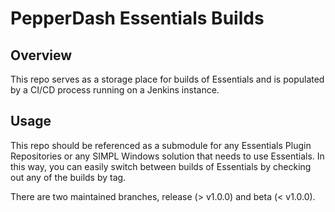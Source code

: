 # PepperDash Essentials Builds

## Overview

This repo serves as a storage place for builds of Essentials and is populated by a CI/CD process running on a Jenkins instance.

## Usage

This repo should be referenced as a submodule for any Essentials Plugin Repositories or any SIMPL Windows solution that needs to use Essentials.  In this way, you can easily switch between builds of Essentials by checking out any of the builds by tag.

There are two maintained branches, release (> v1.0.0) and beta (< v1.0.0).

